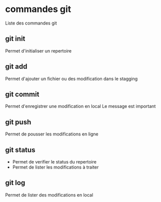 # commandes git

Liste des commandes git

## git init
Permet d'initialiser un repertoire

## git add
Permet d'ajouter un fichier ou des modification dans le stagging

## git commit
Permet d'enregistrer une modification en local
Le message est important

## git push
Permet de pousser les modifications en ligne

## git status
- Permet de verifier le status du repertoire
- Permet de lister les modifications à traiter

## git log
Permet de lister des modifications en local
